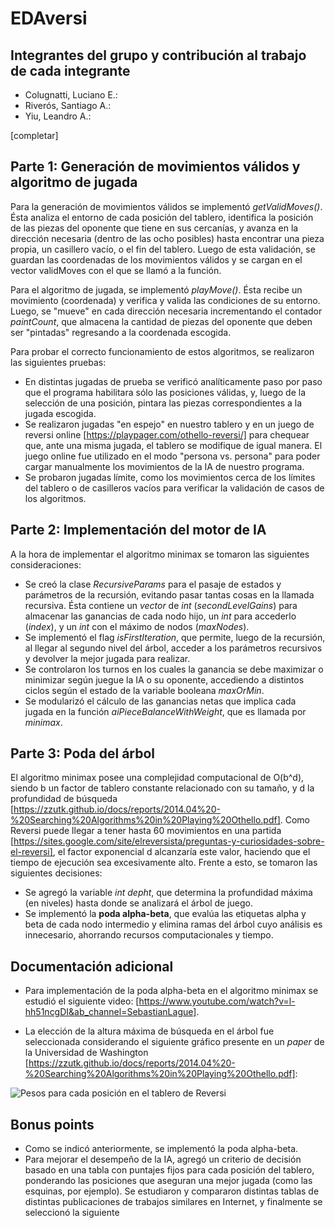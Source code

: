 # EDAversi

## Integrantes del grupo y contribución al trabajo de cada integrante

* Colugnatti, Luciano E.: 
* Riverós, Santiago A.:
* Yiu, Leandro A.:

[completar]

## Parte 1: Generación de movimientos válidos y algoritmo de jugada

Para la generación de movimientos válidos se implementó *getValidMoves()*. Ésta analiza el entorno de cada 
posición del tablero, identifica la posición de las piezas del oponente que tiene en sus cercanías, y avanza 
en la dirección necesaria (dentro de las ocho posibles) hasta encontrar una pieza propia, un casillero vacío, 
o el fin del tablero. Luego de esta validación, se guardan las coordenadas de los movimientos válidos y se cargan 
en el vector validMoves con el que se llamó a la función.

Para el algoritmo de jugada, se implementó *playMove()*. Ésta recibe un movimiento (coordenada) y verifica y valida 
las condiciones de su entorno. Luego, se "mueve" en cada dirección necesaria incrementando el contador *paintCount*, 
que almacena la cantidad de piezas del oponente que deben ser "pintadas" regresando a la coordenada escogida.

Para probar el correcto funcionamiento de estos algoritmos, se realizaron las siguientes pruebas:
* En distintas jugadas de prueba se verificó analíticamente paso por paso que el programa habilitara sólo las posiciones 
válidas, y, luego de la selección de una posición, pintara las piezas correspondientes a la jugada escogida.
* Se realizaron jugadas "en espejo" en nuestro tablero y en un juego de reversi online [https://playpager.com/othello-reversi/]
para chequear que, ante una misma jugada, el tablero se modifique de igual manera. El juego online fue utilizado en el modo 
"persona vs. persona" para poder cargar manualmente los movimientos de la IA de nuestro programa.
* Se probaron jugadas límite, como los movimientos cerca de los límites del tablero o de casilleros vacíos para verificar 
la validación de casos de los algoritmos.


## Parte 2: Implementación del motor de IA

A la hora de implementar el algoritmo minimax se tomaron las siguientes consideraciones:
* Se creó la clase *RecursiveParams* para el pasaje de estados y parámetros de la recursión, evitando pasar tantas cosas 
en la llamada recursiva. Ésta contiene un *vector* de *int* (*secondLevelGains*) para almacenar las ganancias de cada nodo 
hijo, un *int*  para accederlo (*index*), y un *int* con el máximo de nodos (*maxNodes*).
* Se implementó el flag *isFirstIteration*, que permite, luego de la recursión, al llegar al segundo nivel del árbol, acceder 
a los parámetros recursivos y devolver la mejor jugada para realizar.
* Se controlaron los turnos en los cuales la ganancia se debe maximizar o minimizar según juegue la IA o su oponente, 
accediendo a distintos ciclos según el estado de la variable booleana *maxOrMin*.
* Se modularizó el cálculo de las ganancias netas que implica cada jugada en la función *aiPieceBalanceWithWeight*, que es 
llamada por *minimax*.


## Parte 3: Poda del árbol

El algoritmo minimax posee una complejidad computacional de O(b^d), siendo b un factor de tablero constante relacionado con 
su tamaño, y d la profundidad de búsqueda [https://zzutk.github.io/docs/reports/2014.04%20-%20Searching%20Algorithms%20in%20Playing%20Othello.pdf].
Como Reversi puede llegar a tener hasta 60 movimientos en una partida [https://sites.google.com/site/elreversista/preguntas-y-curiosidades-sobre-el-reversi], 
el factor exponencial d alcanzaría este valor, haciendo que el tiempo de ejecución sea excesivamente alto.
Frente a esto, se tomaron las siguientes decisiones:
* Se agregó la variable *int* *depht*, que determina la profundidad máxima (en niveles) hasta donde se analizará el árbol de juego.
* Se implementó la **poda alpha-beta**, que evalúa las etiquetas alpha y beta de cada nodo intermedio y elimina ramas del árbol cuyo análisis es innecesario, ahorrando recursos computacionales y tiempo.


## Documentación adicional

* Para implementación de la poda alpha-beta en el algoritmo minimax se estudió el siguiente video: 
[https://www.youtube.com/watch?v=l-hh51ncgDI&ab_channel=SebastianLague].

* La elección de la altura máxima de búsqueda en el árbol fue seleccionada considerando el siguiente gráfico presente en un 
*paper* de la Universidad de Washington [https://zzutk.github.io/docs/reports/2014.04%20-%20Searching%20Algorithms%20in%20Playing%20Othello.pdf]:

![Pesos para cada posición en el tablero de Reversi](/TP3-EDAVersi-G1/Images/Weights__table.png)


## Bonus points

* Como se indicó anteriormente, se implementó la poda alpha-beta.
* Para mejorar el desempeño de la IA, agregó un criterio de decisión basado en una tabla con puntajes fijos para cada posición del tablero, ponderando las posiciones que aseguran una mejor jugada (como las esquinas, por ejemplo). Se estudiaron y compararon distintas tablas de distintas publicaciones de trabajos similares en Internet, y finalmente se seleccionó la siguiente